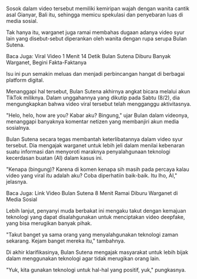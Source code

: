 Sosok dalam video tersebut memiliki kemiripan wajah dengan wanita cantik asal Gianyar, Bali itu, sehingga memicu spekulasi dan penyebaran luas di media sosial.

Tak hanya itu, warganet juga ramai membahas dugaan adanya video syur lain yang disebut-sebut diperankan oleh wanita dengan rupa serupa Bulan Sutena.

Baca Juga: Viral Video 1 Menit 14 Detik Bulan Sutena Diburu Banyak Warganet, Begini Fakta-Faktanya

Isu ini pun semakin meluas dan menjadi perbincangan hangat di berbagai platform digital.


Menanggapi hal tersebut, Bulan Sutena akhirnya angkat bicara melalui akun TikTok miliknya. Dalam unggahannya yang dikutip pada Sabtu (8/2), dia mengungkapkan bahwa video viral tersebut telah mengganggu aktivitasnya.

"Helo, helo, how are you? Kabar aku? Bingung," ujar Bulan dalam videonya, menanggapi banyaknya komentar netizen yang membanjiri akun media sosialnya.

Bulan Sutena secara tegas membantah keterlibatannya dalam video syur tersebut. Dia mengajak warganet untuk lebih jeli dalam menilai kebenaran suatu informasi dan menyoroti maraknya penyalahgunaan teknologi kecerdasan buatan (AI) dalam kasus ini.

"Kenapa (bingung)? Karena di komen kenapa sih masih pada percaya kalau video yang viral itu adalah aku? Coba diperhatiin baik-baik. Itu lho, AI," jelasnya.

Baca Juga: Link Video Bulan Sutena 8 Menit Ramai Diburu Warganet di Media Sosial

Lebih lanjut, penyanyi muda berbakat ini mengaku takut dengan kemajuan teknologi yang dapat disalahgunakan untuk menciptakan video deepfake, yang bisa merugikan banyak pihak.

"Takut banget ya sama orang yang menyalahgunakan teknologi zaman sekarang. Kejam banget mereka itu," tambahnya.

Di akhir klarifikasinya, Bulan Sutena mengajak masyarakat untuk lebih bijak dalam menggunakan teknologi agar tidak merugikan orang lain.

"Yuk, kita gunakan teknologi untuk hal-hal yang positif, yuk," pungkasnya.
